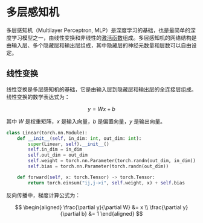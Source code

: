 # 多层感知机

多层感知机（Multilayer Perceptron, MLP）是深度学习的基础，也是最简单的深度学习模型之一，由线性变换和非线性的[激活函数](activation.md)组成。多层感知机的网络结构是由输入层、多个隐藏层和输出层组成，其中隐藏层的神经元数量和层数可以自由设定。

## 线性变换

线性变换是多层感知机的基础，它是由输入层到隐藏层和输出层的全连接层组成。线性变换的数学表达式为：

$$
y = Wx + b
$$

其中 $W$ 是权重矩阵，$x$ 是输入向量，$b$ 是偏置向量，$y$ 是输出向量。

```python
class Linear(torch.nn.Module):
    def __init__(self, in_dim: int, out_dim: int):
        super(Linear, self).__init__()
        self.in_dim = in_dim
        self.out_dim = out_dim
        self.weight = torch.nn.Parameter(torch.randn(out_dim, in_dim))
        self.bias = torch.nn.Parameter(torch.randn(out_dim))

    def forward(self, x: torch.Tensor) -> torch.Tensor:
        return torch.einsum("ij,j->i", self.weight, x) + self.bias
```

反向传播中，梯度计算公式为：

$$
\begin{aligned}
\frac{\partial y}{\partial W} &= x \\
\frac{\partial y}{\partial b} &= 1
\end{aligned}
$$
